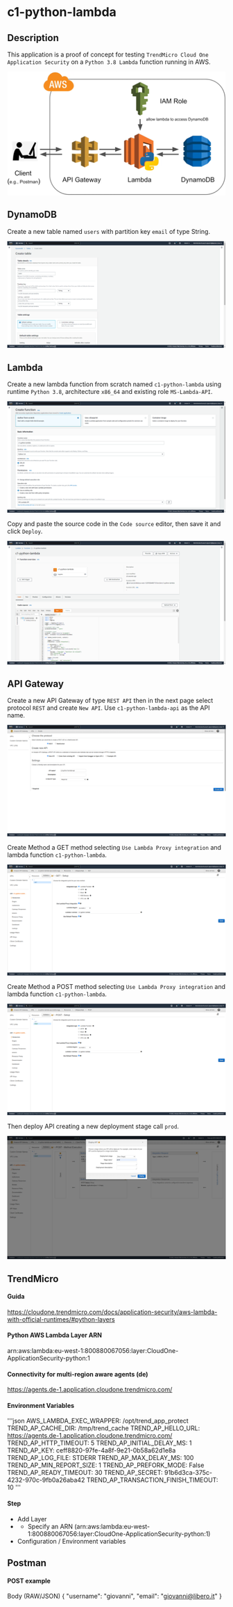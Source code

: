 # c1-python-lambda

## Description
This application is a proof of concept for testing `TrendMicro Cloud One Application Security` on a `Python 3.8 Lambda` function running in AWS.

![Architecture](images/architecture.png)

## DynamoDB
Create a new table named `users` with partition key `email` of type String.

![DynamoDB](images/create_dynamo.png)

## Lambda
Create a new lambda function from scratch named `c1-python-lambda` using runtime `Python 3.8`, architecture `x86_64` and existing role `MS-Lambda-API`.

![Lambda](images/create_lambda.png)

Copy and paste the source code in the `Code source` editor, then save it and click `Deploy`.

![LambdaCode](images/lambda_code.png)


## API Gateway
Create a new API Gateway of type `REST API` then in the next page select protocol `REST` and create `New API`. Use `c1-python-lambda-api` as the API name.

![APIGW](images/apigw_create.png)

Create Method a GET method selecting `Use Lambda Proxy integration` and lambda function `c1-python-lambda`.

![APIGW_get](images/apigw_get.png)

Create Method a POST method selecting `Use Lambda Proxy integration` and lambda function `c1-python-lambda`.

![APIGW_post](images/apigw_post.png)

Then deploy API creating a new deployment stage call `prod`.

![APIGW_deploy](images/apigw_deploy.png)

## TrendMicro
#### Guida
https://cloudone.trendmicro.com/docs/application-security/aws-lambda-with-official-runtimes/#python-layers

#### Python AWS Lambda Layer ARN
arn:aws:lambda:eu-west-1:800880067056:layer:CloudOne-ApplicationSecurity-python:1

#### Connectivity for multi-region aware agents (de)
https://agents.de-1.application.cloudone.trendmicro.com/

#### Environment Variables
'''json
AWS_LAMBDA_EXEC_WRAPPER:	/opt/trend_app_protect
TREND_AP_CACHE_DIR:	/tmp/trend_cache
TREND_AP_HELLO_URL:	https://agents.de-1.application.cloudone.trendmicro.com/
TREND_AP_HTTP_TIMEOUT:	5
TREND_AP_INITIAL_DELAY_MS:	1
TREND_AP_KEY:	ceff8820-97fe-4a8f-9e21-0b58a62d1e8a
TREND_AP_LOG_FILE:	STDERR
TREND_AP_MAX_DELAY_MS:	100
TREND_AP_MIN_REPORT_SIZE:	1
TREND_AP_PREFORK_MODE:	False
TREND_AP_READY_TIMEOUT:	30
TREND_AP_SECRET:	91b6d3ca-375c-4232-970c-9fb0a26aba42
TREND_AP_TRANSACTION_FINISH_TIMEOUT:	10
'''

#### Step
- Add Layer
- - Specify an ARN (arn:aws:lambda:eu-west-1:800880067056:layer:CloudOne-ApplicationSecurity-python:1)
- Configuration / Environment variables

## Postman

#### POST example
Body (RAW/JSON)
{
    "username": "giovanni",
    "email": "giovanni@libero.it"
}